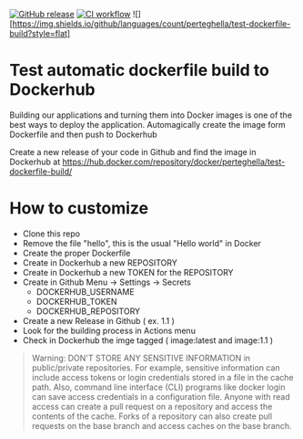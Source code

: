 [![GitHub release](https://img.shields.io/github/release/perteghella/test-dockerfile-build?style=flat)](https://github.com/perteghella/test-dockerfile-build/releases/latest)
[![CI workflow](https://img.shields.io/github/workflow/status/perteghella/test-dockerfile-build/test?label=ci&logo=github&style=flat)](https://github.com/perteghella/test-dockerfile-build/actions?workflow=ci)
![][https://img.shields.io/github/languages/count/perteghella/test-dockerfile-build?style=flat]

# Test automatic dockerfile build to Dockerhub

Building our applications and turning them into Docker images is one of the best ways to deploy the application. 
Automagically create the image form Dockerfile and then push to Dockerhub

Create a new release of your code in Github and find the image in Dockerhub at https://hub.docker.com/repository/docker/perteghella/test-dockerfile-build/

# How to customize

- Clone this repo
- Remove the file "hello", this is the usual "Hello world" in Docker
- Create the proper Dockerfile
- Create in Dockerhub a new REPOSITORY
- Create in Dockerhub a new TOKEN for the REPOSITORY
- Create in Github Menu -> Settings -> Secrets
  - DOCKERHUB_USERNAME
  - DOCKERHUB_TOKEN
  - DOCKERHUB_REPOSITORY
 - Create a new Release in Github ( ex. 1.1 )
 - Look for the building process in Actions menu
 - Check in Dockerhub the imge tagged ( image:latest and image:1.1 )
 
 > Warning: DON'T STORE ANY SENSITIVE INFORMATION in public/private repositories. For example, sensitive information can include access tokens or login credentials stored in a file in the cache path. Also, command line interface (CLI) programs like docker login can save access credentials in a configuration file. Anyone with read access can create a pull request on a repository and access the contents of the cache. Forks of a repository can also create pull requests on the base branch and access caches on the base branch.
